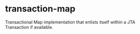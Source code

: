 # transaction-map
Transactional Map implementation that enlists itself within a JTA Transaction if available.
